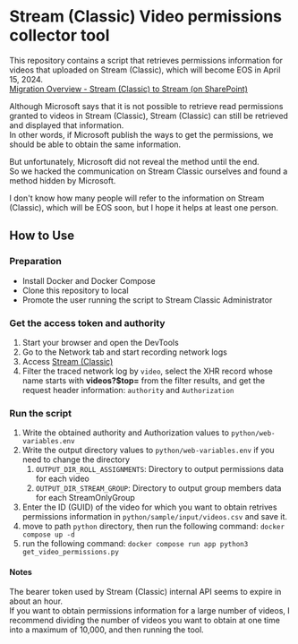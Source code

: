 # Stream (Classic) Video permissions collector tool

This repository contains a script that retrieves permissions information for videos that uploaded on Stream (Classic), which will become EOS in April 15, 2024.  
[Migration Overview - Stream (Classic) to Stream (on SharePoint)](https://learn.microsoft.com/en-us/stream/streamnew/stream-classic-to-new-migration-overview)  

Although Microsoft says that it is not possible to retrieve read permissions granted to videos in Stream (Classic), Stream (Classic) can still be retrieved and displayed that information.  
In other words, if Microsoft publish the ways to get the permissions, we should be able to obtain the same information.

But unfortunately, Microsoft did not reveal the method until the end.  
So we hacked the communication on Stream Classic ourselves and found a method hidden by Microsoft.  

I don't know how many people will refer to the information on Stream (Classic), which will be EOS soon, but I hope it helps at least one person.

## How to Use

### Preparation

- Install Docker and Docker Compose
- Clone this repository to local
- Promote the user running the script to Stream Classic Administrator

### Get the access token and authority

1. Start your browser and open the DevTools
1. Go to the Network tab and start recording network logs
1. Access [Stream (Classic)](https://web.microsoftstream.com/)
1. Filter the traced network log by `video`, select the XHR record whose name starts with **videos?$top=** from the filter results, and get the request header information: `authority` and `Authorization`

### Run the script

1. Write the obtained authority and Authorization values to `python/web-variables.env`
1. Write the output directory values to `python/web-variables.env` if you need to change the directory
    1. `OUTPUT_DIR_ROLL_ASSIGNMENTS`: Directory to output permissions data for each video
    1. `OUTPUT_DIR_STREAM_GROUP`: Directory to output group members data for each StreamOnlyGroup
1. Enter the ID (GUID) of the video for which you want to obtain retrives permissions information in `python/sample/input/videos.csv` and save it.
1. move to path `python` directory, then run the following command: `docker compose up -d`
1. run the following command: `docker compose run app python3 get_video_permissions.py`

#### Notes

The bearer token used by Stream (Classic) internal API seems to expire in about an hour.  
If you want to obtain permissions information for a large number of videos, I recommend dividing the number of videos you want to obtain at one time into a maximum of 10,000, and then running the tool.  